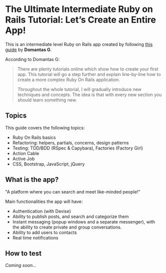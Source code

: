 # The Ultimate Intermediate Ruby on Rails Tutorial: Let’s Create an Entire App!

This is an intermediate level Ruby on Rails app created by following [this guide](https://www.freecodecamp.org/news/lets-create-an-intermediate-level-ruby-on-rails-application-d7c6e997c63f/) by **Domantas G**.

According to Domantas G:
>There are plenty tutorials online which show how to create your first app. This tutorial will go a step further and explain line-by-line how to create a more complex Ruby On Rails application.
>
>Throughout the whole tutorial, I will gradually introduce new techniques and concepts. The idea is that with every new section you should learn something new.

## Topics

This guide covers the following topics:
- Ruby On Rails basics
- Refactoring: helpers, partials, concerns, design patterns
- Testing: TDD/BDD (RSpec & Capybara), Factories (Factory Girl)
- Action Cable
- Active Job
- CSS, Bootstrap, JavaScript, jQuery

## What is the app?

"A platform where you can search and meet like-minded people!"

Main functionalities the app will have:
- Authentication (with Devise)
- Ability to publish posts, and search and categorize them
- Instant messaging (popup windows and a separate messenger), with the ability to create private and group conversations.
- Ability to add users to contacts
- Real time notifications

## How to test

*Coming soon...*
